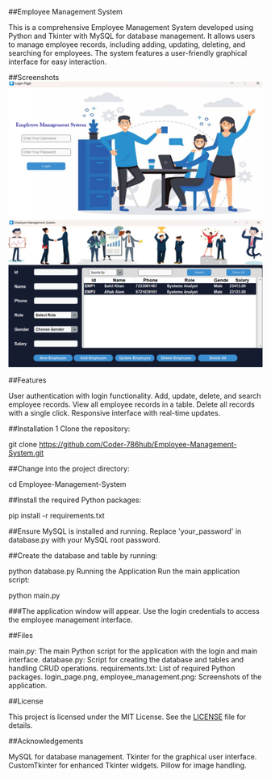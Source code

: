 ##Employee Management System

This is a comprehensive Employee Management System developed using Python and Tkinter with MySQL for database management. It allows users to manage employee records, including adding, updating, deleting, and searching for employees. The system features a user-friendly graphical interface for easy interaction.

##Screenshots
![Login Page](login.png)
![main field](mainfiled.png)

##Features

User authentication with login functionality.
Add, update, delete, and search employee records.
View all employee records in a table.
Delete all records with a single click.
Responsive interface with real-time updates.

##Installation
 1 Clone the repository:

git clone https://github.com/Coder-786hub/Employee-Management-System.git

##Change into the project directory:

cd Employee-Management-System

##Install the required Python packages:


pip install -r requirements.txt

##Ensure MySQL is installed and running. Replace 'your_password' in database.py with your MySQL root password.

##Create the database and table by running:


python database.py
Running the Application
Run the main application script:


python main.py

###The application window will appear. Use the login credentials to access the employee management interface.

##Files

main.py: The main Python script for the application with the login and main interface.
database.py: Script for creating the database and tables and handling CRUD operations.
requirements.txt: List of required Python packages.
login_page.png, employee_management.png: Screenshots of the application.

##License

This project is licensed under the MIT License. See the [LICENSE](LICENSE) file for details.


##Acknowledgements

MySQL for database management.
Tkinter for the graphical user interface.
CustomTkinter for enhanced Tkinter widgets.
Pillow for image handling.
